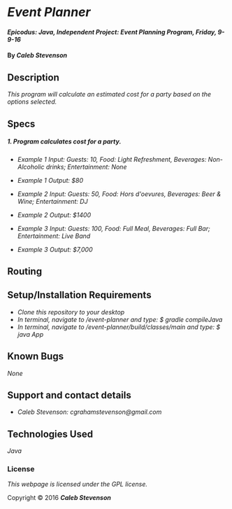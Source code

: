 # _Event Planner_

#### _Epicodus: Java, Independent Project: Event Planning Program, Friday, 9-9-16_

#### By _**Caleb Stevenson**_

## Description

_This program will calculate an estimated cost for a party based on the options selected._

## Specs

##### 1. Program calculates cost for a party.

* _Example 1 Input: Guests: 10, Food: Light Refreshment, Beverages: Non-Alcoholic drinks; Entertainment: None_
* _Example 1 Output: $80_

* _Example 2 Input: Guests: 50, Food: Hors d'oevures, Beverages: Beer & Wine; Entertainment: DJ_
* _Example 2 Output: $1400_

* _Example 3 Input: Guests: 100, Food: Full Meal, Beverages: Full Bar; Entertainment: Live Band_
* _Example 3 Output: $7,000_

## Routing



## Setup/Installation Requirements

* _Clone this repository to your desktop_
* _In terminal, navigate to /event-planner and type: $ gradle compileJava_
* _In terminal, navigate to /event-planner/build/classes/main and type: $ java App_

## Known Bugs

_None_

## Support and contact details

* _Caleb Stevenson: cgrahamstevenson@gmail.com_

## Technologies Used

_Java_

### License

*This webpage is licensed under the GPL license.*

Copyright &copy; 2016 **_Caleb Stevenson_**
